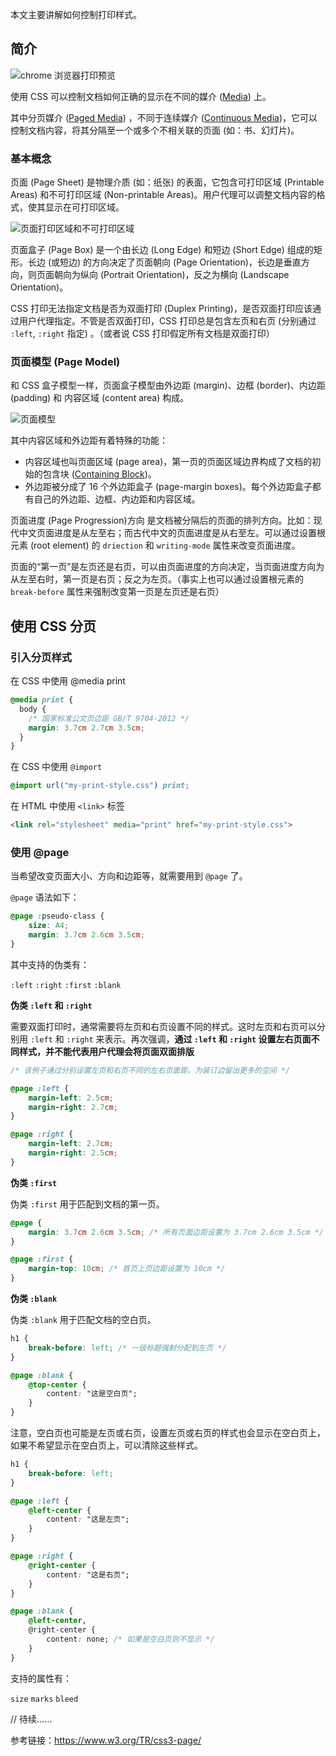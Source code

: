 <script type="application/ld+json">
{
  "@type": "Article",
  "headline": "CSS 打印样式",
  "name": "css-print",
  "url": "http://lon.im/post/css-print.html",
  "dateCreated": "2017-01-31",
  "dateModified": "2017-04-02",
  "datePublished": "2017-01-31"
}
</script>

本文主要讲解如何控制打印样式。

## 简介

![chrome 浏览器打印预览](http://lon.im/static/img/css-print.chrome-print-preview.png)

使用 CSS 可以控制文档如何正确的显示在不同的媒介 ([Media]) 上。

其中分页媒介 ([Paged Media]) ，不同于连续媒介 ([Continuous Media])，它可以控制文档内容，将其分隔至一个或多个不相关联的页面 (如：书、幻灯片)。

### 基本概念

页面 (Page Sheet) 是物理介质 (如：纸张) 的表面，它包含可打印区域 (Printable Areas) 和不可打印区域 (Non-printable Areas)。用户代理可以调整文档内容的格式，使其显示在可打印区域。

![页面打印区域和不可打印区域](https://www.w3.org/TR/css3-page/PageSheet.png)

页面盒子 (Page Box) 是一个由长边 (Long Edge) 和短边 (Short Edge) 组成的矩形。长边 (或短边) 的方向决定了页面朝向 (Page Orientation)，长边是垂直方向，则页面朝向为纵向 (Portrait Orientation)，反之为横向 (Landscape Orientation)。

CSS 打印无法指定文档是否为双面打印 (Duplex Printing)，是否双面打印应该通过用户代理指定。不管是否双面打印，CSS 打印总是包含左页和右页 (分别通过 `:left`, `:right` 指定) 。（或者说 CSS 打印假定所有文档是双面打印）

### 页面模型 (Page Model)

和 CSS 盒子模型一样，页面盒子模型由外边距 (margin)、边框 (border)、内边距 (padding) 和 内容区域 (content area) 构成。

![页面模型](https://www.w3.org/TR/css3-page/PageBox.png)

其中内容区域和外边距有着特殊的功能：

- 内容区域也叫页面区域 (page area)，第一页的页面区域边界构成了文档的初始的包含块 ([Containing Block])。
- 外边距被分成了 16 个外边距盒子 (page-margin boxes)。每个外边距盒子都有自己的外边距、边框、内边距和内容区域。



页面进度 (Page Progression)方向 是文档被分隔后的页面的排列方向。比如：现代中文页面进度是从左至右；而古代中文的页面进度是从右至左。可以通过设置根元素 (root element) 的 `driection` 和 `writing-mode` 属性来改变页面进度。

页面的“第一页”是左页还是右页，可以由页面进度的方向决定，当页面进度方向为从左至右时，第一页是右页；反之为左页。（事实上也可以通过设置根元素的 `break-before` 属性来强制改变第一页是左页还是右页）

## 使用 CSS 分页

### 引入分页样式

在 CSS 中使用 @media print

```css
@media print {
  body {
    /* 国家标准公文页边距 GB/T 9704-2012 */
    margin: 3.7cm 2.7cm 3.5cm;
  }
}
```

在 CSS 中使用 `@import`

```css
@import url("my-print-style.css") print;
```

在 HTML 中使用 `<link>` 标签

```html
<link rel="stylesheet" media="print" href="my-print-style.css">
```

### 使用 @page

当希望改变页面大小、方向和边距等，就需要用到 `@page` 了。

`@page` 语法如下：

```css
@page :pseudo-class {
    size: A4;
    margin: 3.7cm 2.6cm 3.5cm;
}
```

其中支持的伪类有：
`:left``:right``:first`
`:blank`

**伪类 `:left` 和 `:right`**

需要双面打印时，通常需要将左页和右页设置不同的样式。这时左页和右页可以分别用 `:left` 和 `:right` 来表示。再次强调，**通过 `:left` 和 `:right` 设置左右页面不同样式，并不能代表用户代理会将页面双面排版**

```css
/* 该例子通过分别设置左页和右页不同的左右页面距，为装订边留出更多的空间 */

@page :left {    margin-left: 2.5cm;    margin-right: 2.7cm;}@page :right {    margin-left: 2.7cm;    margin-right: 2.5cm;}
```

**伪类 `:first`**

伪类 `:first` 用于匹配到文档的第一页。

```css
@page {
    margin: 3.7cm 2.6cm 3.5cm; /* 所有页面边距设置为 3.7cm 2.6cm 3.5cm */
}

@page :first {
    margin-top: 10cm; /* 首页上页边距设置为 10cm */
}
```**伪类 `:blank`**

伪类 `:blank` 用于匹配文档的空白页。

```css
h1 {
    break-before: left; /* 一级标题强制分配到左页 */
}

@page :blank {
    @top-center {
        content: "这是空白页";
    }
}
```注意，空白页也可能是左页或右页，设置左页或右页的样式也会显示在空白页上，如果不希望显示在空白页上，可以清除这些样式。

```cssh1 {
    break-before: left;
}

@page :left {
    @left-center {
        content: "这是左页";
    }
}

@page :right {
    @right-center {
        content: "这是右页";
    }
}

@page :blank {
    @left-center,
    @right-center {
        content: none; /* 如果是空白页则不显示 */
    }
}```支持的属性有：

`size`
`marks`
`bleed`

// 待续……

参考链接：<https://www.w3.org/TR/css3-page/>

[Media]: https://www.w3.org/TR/CSS22/media.html
[Paged Media]: https://www.w3.org/TR/css3-page/#intro
[Continuous Media]: https://www.w3.org/TR/CSS22/media.html#continuous-media-group
[Containing Block]: http://www.w3.org/TR/CSS21/visudet.html#containing-block-details
